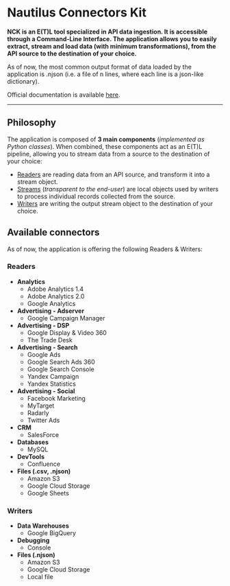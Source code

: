 # Nautilus Connectors Kit

**NCK is an E(T)L tool specialized in API data ingestion. It is accessible through a Command-Line Interface. The application allows you to easily extract, stream and load data (with minimum transformations), from the API source to the destination of your choice.**

As of now, the most common output format of data loaded by the application is .njson (i.e. a file of n lines, where each line is a json-like dictionary).

Official documentation is available [here](https://artefactory.github.io/nautilus-connectors-kit/).

---

## Philosophy

The application is composed of **3 main components** (*implemented as Python classes*). When combined, these components act as an E(T)L pipeline, allowing you to stream data from a source to the destination of your choice:

- [Readers](nck/readers) are reading data from an API source, and transform it into a stream object.
- [Streams](nck/streams) (*transparent to the end-user*) are local objects used by writers to process individual records collected from the source.
- [Writers](nck/writers) are writing the output stream object to the destination of your choice.

## Available connectors

As of now, the application is offering the following Readers & Writers:
 
### Readers

- **Analytics**
    - Adobe Analytics 1.4
    - Adobe Analytics 2.0
    - Google Analytics
- **Advertising - Adserver**
    - Google Campaign Manager
- **Advertising - DSP**
    - Google Display & Video 360
    - The Trade Desk
- **Advertising - Search**
    - Google Ads
    - Google Search Ads 360
    - Google Search Console
    - Yandex Campaign
    - Yandex Statistics
- **Advertising - Social**
    - Facebook Marketing
    - MyTarget
    - Radarly
    - Twitter Ads
- **CRM**
    - SalesForce
- **Databases**
    - MySQL
- **DevTools**
    - Confluence
- **Files (.csv, .njson)**
    - Amazon S3
    - Google Cloud Storage
    - Google Sheets

### Writers

- **Data Warehouses**
    - Google BigQuery
- **Debugging**
    - Console
- **Files (.njson)**
    - Amazon S3
    - Google Cloud Storage
    - Local file
